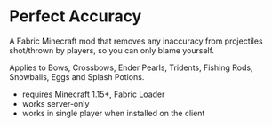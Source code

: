 # Perfect Accuracy

A Fabric Minecraft mod that removes any inaccuracy from projectiles shot/thrown by players, so you can only blame yourself.

Applies to Bows, Crossbows, Ender Pearls, Tridents, Fishing Rods, Snowballs, Eggs and Splash Potions.

- requires Minecraft 1.15+, Fabric Loader
- works server-only
- works in single player when installed on the client